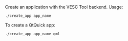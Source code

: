 Create an application with the VESC Tool backend. Usage:  
```bash
./create_app app_name
```
To create a QtQuick app:  
```bash
./create_app app_name qml
```


